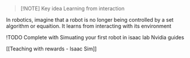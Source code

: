 
> [!NOTE] Key idea
> Learning from interaction

In robotics, imagine that a robot is no longer being controlled by a set algorithm or equaition. It learns from interacting with its environment

!TODO Complete with Simuating your first robot in isaac lab Nvidia guides

[[Teaching with rewards - Isaac Sim]]

